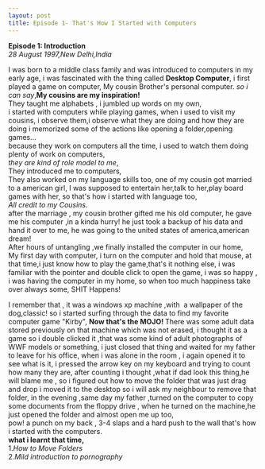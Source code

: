 ```yaml
---
layout: post
title: Episode 1- That's How I Started with Computers
---
```

<strong>Episode 1: Introduction </strong> <br>
<em>28 August 1997,New Delhi,India</em><br>

I was born to a middle class family and was introduced to computers in my early age,
i was fascinated with the thing called <strong>Desktop Computer</strong>,
i first played a game on computer,
My cousin Brother's personal computer. 
<em>
so i can say</em>,<strong>My cousins are my inspiration!</strong><br>
They taught me alphabets , i jumbled up words on my own,<br>
i started with computers while playing games,
when i used to visit my cousins, 
i observe them,i observe what they are doing and how they are doing
i memorized some of the actions like opening a folder,opening games... <br>
because they work on computers all the time,
i used to watch them doing plenty of work on computers,<br>
<em>they are kind of role model to me</em>,<br>
They introduced me to computers, <br> 
They also worked on my language skills too,
one of my cousin got married to a american girl,
I was supposed to entertain her,talk to her,play board games with her,
so that's how i started with language too,<br>
<em>All credit to my Cousins.</em><br>
after the marriage , my cousin brother gifted me his old computer,
he gave me his computer ,in a kinda hurry!
he just took a backup of his data and hand it over to me,
he was going to the united states of america,american dream!<br>
After hours of untangling ,we finally installed the computer in our home,
<br>
My first day with computer,
i turn on the computer and hold that mouse,
at that time,i just know how to play the game,that's it nothing else,
i was familiar with the pointer and double click to open the game,
i was so happy , i was having the computer in my home, 
so when too much happiness take over always some, SHIT Happens! <br>

I remember that , it was a windows xp machine ,with  a wallpaper of the dog,classic!
so i started surfing through the data to find my favorite computer game "Kirby", 
<strong>Now that's the MOJO! </strong>
There was some adult data stored previously on that machine which was not erased,
i thought it as a game so i double clicked it ,that was some kind of adult photographs of WWF models or something,
i just closed that thing and waited for my father to leave for his office,
when i was alone in the room , i again opened it to see what is it,
i pressed the arrow key on my keyboard and trying to count how many they are,
after counting i thought ,what if dad look this thing,he will blame me ,
so i figured out how to move the folder that was just drag and drop i moved it to the desktop so i will ask my neighbour to remove that folder,
in the evening ,same day my father ,turned on the computer to copy some documents from the floppy drive ,
when he turned on the machine,he just opened the folder and almost open me up too,<br>
pow! a punch on my back , 3-4 slaps and a hard push to the wall
that's how i started with the computers.<br>
<strong>
what i learnt that time,</strong><br>
1.<em>How to Move Folders</em>
<br>
2.<em>Mild introduction to pornography
</em>